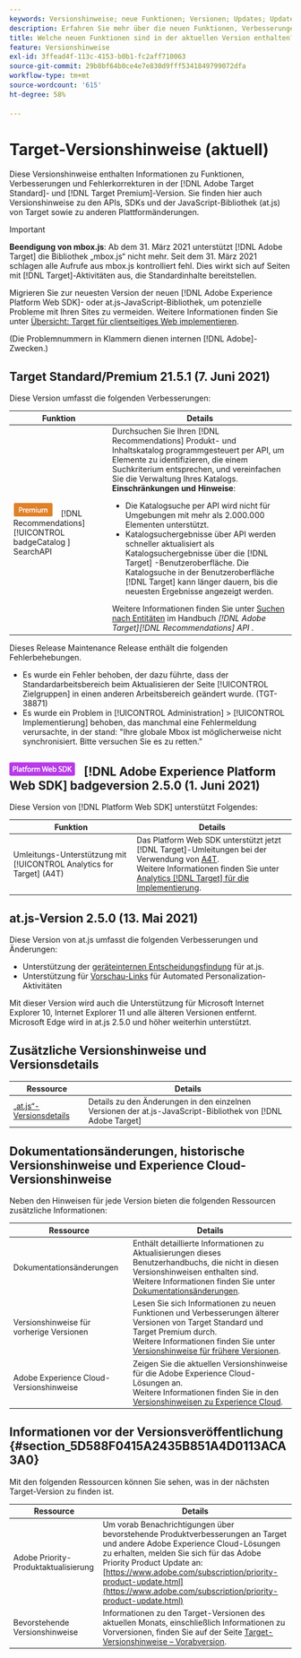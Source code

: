 ```yaml
---
keywords: Versionshinweise; neue Funktionen; Versionen; Updates; Update; Version; Verbesserungen; Erweiterungen; Fehlerbehebungen; Fehlerkorrekturen; Aktualisierungen
description: Erfahren Sie mehr über die neuen Funktionen, Verbesserungen und Fehlerbehebungen in der aktuellen Version von [!DNL Adobe Target], einschließlich SDKs, APIs und JavaScript-Bibliotheken.
title: Welche neuen Funktionen sind in der aktuellen Version enthalten?
feature: Versionshinweise
exl-id: 3ffead4f-113c-4153-b0b1-fc2aff710063
source-git-commit: 29b8bf64b0ce4e7e830d9fff5341849799072dfa
workflow-type: tm+mt
source-wordcount: '615'
ht-degree: 58%

---
```


# Target-Versionshinweise (aktuell)

Diese Versionshinweise enthalten Informationen zu Funktionen, Verbesserungen und Fehlerkorrekturen in der [!DNL Adobe Target Standard]- und [!DNL Target Premium]-Version. Sie finden hier auch Versionshinweise zu den APIs, SDKs und der JavaScript-Bibliothek (at.js) von Target sowie zu anderen Plattformänderungen.

>[!IMPORTANT]
>
>**Beendigung von mbox.js**: Ab dem 31. März 2021 unterstützt [!DNL Adobe Target] die Bibliothek „mbox.js“ nicht mehr. Seit dem 31. März 2021 schlagen alle Aufrufe aus mbox.js kontrolliert fehl. Dies wirkt sich auf Seiten mit [!DNL Target]-Aktivitäten aus, die Standardinhalte bereitstellen.
>
>Migrieren Sie zur neuesten Version der neuen [!DNL Adobe Experience Platform Web SDK]- oder at.js-JavaScript-Bibliothek, um potenzielle Probleme mit Ihren Sites zu vermeiden. Weitere Informationen finden Sie unter [Übersicht: Target für clientseitiges Web implementieren](/help/c-implementing-target/c-implementing-target-for-client-side-web/implement-target-for-client-side-web.md).

(Die Problemnummern in Klammern dienen internen [!DNL Adobe]-Zwecken.)

## Target Standard/Premium 21.5.1 (7. Juni 2021)  

Diese Version umfasst die folgenden Verbesserungen:

| Funktion | Details |
| --- | --- |
| ![Premium ](/help/assets/premium.png) [!DNL Recommendations] [!UICONTROL badgeCatalog ] SearchAPI | Durchsuchen Sie Ihren [!DNL Recommendations] Produkt- und Inhaltskatalog programmgesteuert per API, um Elemente zu identifizieren, die einem Suchkriterium entsprechen, und vereinfachen Sie die Verwaltung Ihres Katalogs.<br>**Einschränkungen und Hinweise**:<ul><li>Die Katalogsuche per API wird nicht für Umgebungen mit mehr als 2.000.000 Elementen unterstützt.</li><li>Katalogsuchergebnisse über API werden schneller aktualisiert als Katalogsuchergebnisse über die [!DNL Target] -Benutzeroberfläche. Die Katalogsuche in der Benutzeroberfläche [!DNL Target] kann länger dauern, bis die neuesten Ergebnisse angezeigt werden.</li></ul>Weitere Informationen finden Sie unter [Suchen nach Entitäten](http://developers.adobetarget.com/api/recommendations/#tag/Searching-Entities) im Handbuch *[!DNL Adobe Target][!DNL Recommendations] API* . |

Dieses Release Maintenance Release enthält die folgenden Fehlerbehebungen.

* Es wurde ein Fehler behoben, der dazu führte, dass der Standardarbeitsbereich beim Aktualisieren der Seite [!UICONTROL Zielgruppen] in einen anderen Arbeitsbereich geändert wurde. (TGT-38871)
* Es wurde ein Problem in [!UICONTROL Administration] > [!UICONTROL Implementierung] behoben, das manchmal eine Fehlermeldung verursachte, in der stand: &quot;Ihre globale Mbox ist möglicherweise nicht synchronisiert. Bitte versuchen Sie es zu retten.&quot;

## ![Adobe Experience Platform Web SDK ](/help/assets/platform.png) [!DNL Adobe Experience Platform Web SDK] badgeversion 2.5.0 (1. Juni 2021)

Diese Version von [!DNL Platform Web SDK] unterstützt Folgendes:

| Funktion | Details |
| --- | --- |
| Umleitungs-Unterstützung mit [!UICONTROL Analytics for Target] (A4T) | Das Platform Web SDK unterstützt jetzt [!DNL Target]-Umleitungen bei der Verwendung von [A4T](/help/c-integrating-target-with-mac/a4t/a4t.md).<br>Weitere Informationen finden Sie unter  [Analytics  [!DNL Target] für die Implementierung](/help/c-integrating-target-with-mac/a4t/a4timplementation.md). |

## at.js-Version 2.5.0 (13. Mai 2021)

Diese Version von at.js umfasst die folgenden Verbesserungen und Änderungen:

* Unterstützung der [geräteinternen Entscheidungsfindung](/help/c-implementing-target/c-implementing-target-for-client-side-web/on-device-decisioning/on-device-decisioning.md) für at.js.
* Unterstützung für [Vorschau-Links](/help/c-activities/c-activity-qa/activity-qa.md) für Automated Personalization-Aktivitäten

Mit dieser Version wird auch die Unterstützung für Microsoft Internet Explorer 10, Internet Explorer 11 und alle älteren Versionen entfernt. Microsoft Edge wird in at.js 2.5.0 und höher weiterhin unterstützt.

## Zusätzliche Versionshinweise und Versionsdetails

| Ressource | Details |
|--- |--- |
| [„at.js“-Versionsdetails](/help/c-implementing-target/c-implementing-target-for-client-side-web/target-atjs-versions.md) | Details zu den Änderungen in den einzelnen Versionen der at.js-JavaScript-Bibliothek von [!DNL Adobe Target] |

## Dokumentationsänderungen, historische Versionshinweise und Experience Cloud-Versionshinweise

Neben den Hinweisen für jede Version bieten die folgenden Ressourcen zusätzliche Informationen:

| Ressource | Details |
|--- |--- |
| Dokumentationsänderungen | Enthält detaillierte Informationen zu Aktualisierungen dieses Benutzerhandbuchs, die nicht in diesen Versionshinweisen enthalten sind.<br>Weitere Informationen finden Sie unter [Dokumentationsänderungen](/help/r-release-notes/doc-change.md#reference_366123CF00994BACBBF9BBDF2C4D840C). |
| Versionshinweise für vorherige Versionen | Lesen Sie sich Informationen zu neuen Funktionen und Verbesserungen älterer Versionen von Target Standard und Target Premium durch.<br>Weitere Informationen finden Sie unter [Versionshinweise für frühere Versionen](/help/r-release-notes/release-notes-for-previous-releases.md). |
| Adobe Experience Cloud-Versionshinweise | Zeigen Sie die aktuellen Versionshinweise für die Adobe Experience Cloud-Lösungen an.<br>Weitere Informationen finden Sie in den [Versionshinweisen zu Experience Cloud](https://experienceleague.adobe.com/docs/release-notes/experience-cloud/current.html?lang=de). |

## Informationen vor der Versionsveröffentlichung {#section_5D588F0415A2435B851A4D0113ACA3A0}

Mit den folgenden Ressourcen können Sie sehen, was in der nächsten Target-Version zu finden ist.

| Ressource | Details |
|--- |--- |
| Adobe Priority-Produktaktualisierung | Um vorab Benachrichtigungen über bevorstehende Produktverbesserungen an Target und andere Adobe Experience Cloud-Lösungen zu erhalten, melden Sie sich für das Adobe Priority Product Update an:<br>[https://www.adobe.com/subscription/priority-product-update.html](https://www.adobe.com/subscription/priority-product-update.html) |
| Bevorstehende Versionshinweise | Informationen zu den Target-Versionen des aktuellen Monats, einschließlich Informationen zu Vorversionen, finden Sie auf der Seite [Target-Versionshinweise – Vorabversion](/help/r-release-notes/target-release-notes.md). |
